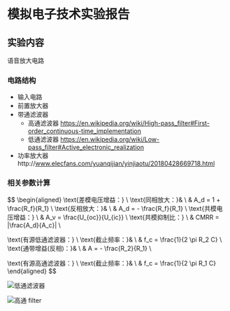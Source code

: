 # 模拟电子技术实验报告

## 实验内容

语音放大电路

### 电路结构

- 输入电路
- 前置放大器
- 带通滤波器
  - 高通滤波器 https://en.wikipedia.org/wiki/High-pass_filter#First-order_continuous-time_implementation
  - 低通滤波器 https://en.wikipedia.org/wiki/Low-pass_filter#Active_electronic_realization
- 功率放大器http://www.elecfans.com/yuanqijian/yinjiaotu/20180428669718.html

### 相关参数计算

$$
\begin{aligned}
\text{差模电压增益：} \\
\text{同相放大：}& \\
& A_d = 1 + \frac{R_f}{R_1} \\
\text{反相放大：}& \\
& A_d = - \frac{R_f}{R_1} \\
\text{共模电压增益：} \\
& A_v = \frac{U_{oc}}{U_{ic}} \\
\text{共模抑制比：} \\
& CMRR = |\frac{A_d}{A_c}|	\\

\text{有源低通滤波器：} \\
\text{截止频率：}& \\
& f_c = \frac{1}{2 \pi R_2 C} \\
\text{通带增益(反相)：}& \\
& A = - \frac{R_2}{R_1} \\

\text{有源高通滤波器：} \\
\text{截止频率：}& \\
& f_c = \frac{1}{2 \pi R_1 C}
\end{aligned}
$$

![低通滤波器](https://upload.wikimedia.org/wikipedia/commons/thumb/5/59/Active_Lowpass_Filter_RC.svg/300px-Active_Lowpass_Filter_RC.svg.png)

![高通 filter](https://upload.wikimedia.org/wikipedia/commons/thumb/8/87/Active_Highpass_Filter_RC.png/300px-Active_Highpass_Filter_RC.png)

